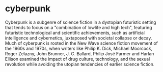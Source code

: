 # cyberpunk

Cyberpunk is a subgenre of science fiction in a dystopian futuristic setting that tends to focus
on a "combination of lowlife and high tech", featuring futuristic technological and scientific achievements,
such as artificial intelligence and cybernetics, juxtaposed with societal collapse or decay.
Much of cyberpunk is rooted in the New Wave science fiction movement of the 1960s and 1970s, when writers like Philip K. Dick,
Michael Moorcock, Roger Zelazny, John Brunner, J. G. Ballard, Philip José Farmer and Harlan Ellison examined the impact of drug culture, 
technology, and the sexual revolution while avoiding the utopian tendencies of earlier science fiction.
